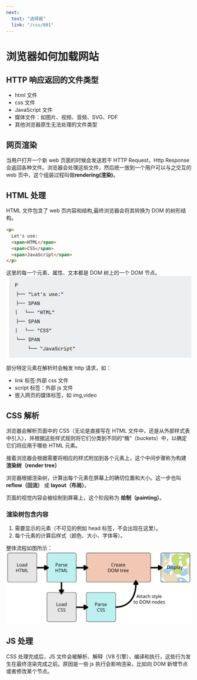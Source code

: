 ```yaml
---
next:
  text: "选择器"
  link: "/css/001"
---
```


# 浏览器如何加载网站

## HTTP 响应返回的文件类型

- html 文件
- css 文件
- JavaScript 文件
- 媒体文件：如图片、视频、音频、SVG、PDF
- 其他浏览器原生无法处理的文件类型

## 网页渲染

当用户打开一个新 web 页面的时候会发送若干 HTTP Request，Http Response 会返回各种文件。浏览器会处理这些文件，然后统一放到一个用户可以与之交互的 web 页中，这个组装过程叫做**rendering(渲染)**。

## HTML 处理

HTML 文件包含了 web 页内容和结构,最终浏览器会将其转换为 DOM 的树形结构。

```html
<p>
  Let's use:
  <span>HTML</span>
  <span>CSS</span>
  <span>JavaScript</span>
</p>
```

这里的每一个元素、属性、文本都是 DOM 树上的一个 DOM 节点。
![DOM树](./images/index_01.png)

部分特定元素在解析时会触发 http 请求，如：

- link 标签:外部 css 文件
- script 标签：外部 js 文件
- 嵌入网页的媒体标签，如 img,video

## CSS 解析

浏览器会解析页面中的 CSS（无论是直接写在 HTML 文件中，还是从外部样式表中引入），并根据这些样式规则将它们分类到不同的“桶”（buckets）中，以确定它们将应用于哪些 HTML 元素。

接着浏览器会根据需要将相应的样式附加到各个元素上，这个中间步骤称为构建 **渲染树（render tree）**

浏览器根据渲染树，计算出每个元素在屏幕上的确切位置和大小。这一步也叫 **reflow（回流）** 或 **layout（布局）**。

页面的视觉内容会被绘制到屏幕上，这个阶段称为 **绘制（painting）**。

### 渲染树包含内容

1. 需要显示的元素（不可见的例如 head 标签，不会出现在这里）。
2. 每个元素的计算后样式（颜色、大小、字体等）。

整体流程如图所示：
![整体过程](./images/index_rendering.svg)

## JS 处理

CSS 处理完成后，JS 文件会被解析、解释（V8 引擎）、编译和执行，这些行为发生在最终渲染完成之前。原因是一些 js 执行会影响渲染，比如向 DOM 新增节点或者修改某个节点。
